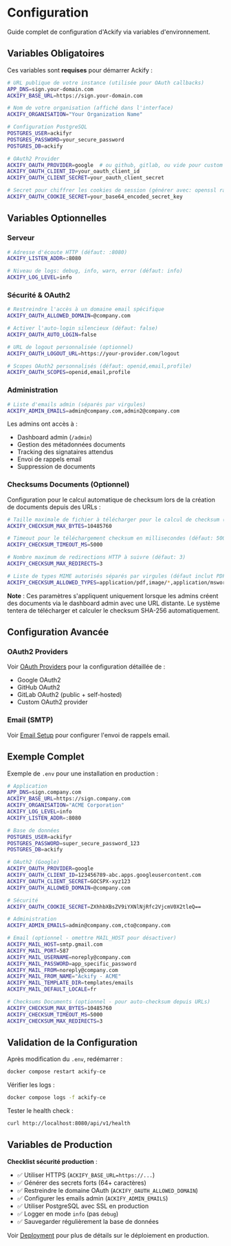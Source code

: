 # Configuration

Guide complet de configuration d'Ackify via variables d'environnement.

## Variables Obligatoires

Ces variables sont **requises** pour démarrer Ackify :

```bash
# URL publique de votre instance (utilisée pour OAuth callbacks)
APP_DNS=sign.your-domain.com
ACKIFY_BASE_URL=https://sign.your-domain.com

# Nom de votre organisation (affiché dans l'interface)
ACKIFY_ORGANISATION="Your Organization Name"

# Configuration PostgreSQL
POSTGRES_USER=ackifyr
POSTGRES_PASSWORD=your_secure_password
POSTGRES_DB=ackify

# OAuth2 Provider
ACKIFY_OAUTH_PROVIDER=google  # ou github, gitlab, ou vide pour custom
ACKIFY_OAUTH_CLIENT_ID=your_oauth_client_id
ACKIFY_OAUTH_CLIENT_SECRET=your_oauth_client_secret

# Secret pour chiffrer les cookies de session (générer avec: openssl rand -base64 32)
ACKIFY_OAUTH_COOKIE_SECRET=your_base64_encoded_secret_key
```

## Variables Optionnelles

### Serveur

```bash
# Adresse d'écoute HTTP (défaut: :8080)
ACKIFY_LISTEN_ADDR=:8080

# Niveau de logs: debug, info, warn, error (défaut: info)
ACKIFY_LOG_LEVEL=info
```

### Sécurité & OAuth2

```bash
# Restreindre l'accès à un domaine email spécifique
ACKIFY_OAUTH_ALLOWED_DOMAIN=@company.com

# Activer l'auto-login silencieux (défaut: false)
ACKIFY_OAUTH_AUTO_LOGIN=false

# URL de logout personnalisée (optionnel)
ACKIFY_OAUTH_LOGOUT_URL=https://your-provider.com/logout

# Scopes OAuth2 personnalisés (défaut: openid,email,profile)
ACKIFY_OAUTH_SCOPES=openid,email,profile
```

### Administration

```bash
# Liste d'emails admin (séparés par virgules)
ACKIFY_ADMIN_EMAILS=admin@company.com,admin2@company.com
```

Les admins ont accès à :
- Dashboard admin (`/admin`)
- Gestion des métadonnées documents
- Tracking des signataires attendus
- Envoi de rappels email
- Suppression de documents

### Checksums Documents (Optionnel)

Configuration pour le calcul automatique de checksum lors de la création de documents depuis des URLs :

```bash
# Taille maximale de fichier à télécharger pour le calcul de checksum (défaut: 10485760 = 10MB)
ACKIFY_CHECKSUM_MAX_BYTES=10485760

# Timeout pour le téléchargement checksum en millisecondes (défaut: 5000ms = 5s)
ACKIFY_CHECKSUM_TIMEOUT_MS=5000

# Nombre maximum de redirections HTTP à suivre (défaut: 3)
ACKIFY_CHECKSUM_MAX_REDIRECTS=3

# Liste de types MIME autorisés séparés par virgules (défaut inclut PDF, images, docs Office, ODF)
ACKIFY_CHECKSUM_ALLOWED_TYPES=application/pdf,image/*,application/msword,application/vnd.openxmlformats-officedocument.wordprocessingml.document,application/vnd.ms-excel,application/vnd.openxmlformats-officedocument.spreadsheetml.sheet,application/vnd.oasis.opendocument.*
```

**Note** : Ces paramètres s'appliquent uniquement lorsque les admins créent des documents via le dashboard admin avec une URL distante. Le système tentera de télécharger et calculer le checksum SHA-256 automatiquement.

## Configuration Avancée

### OAuth2 Providers

Voir [OAuth Providers](configuration/oauth-providers.md) pour la configuration détaillée de :
- Google OAuth2
- GitHub OAuth2
- GitLab OAuth2 (public + self-hosted)
- Custom OAuth2 provider

### Email (SMTP)

Voir [Email Setup](configuration/email-setup.md) pour configurer l'envoi de rappels email.

## Exemple Complet

Exemple de `.env` pour une installation en production :

```bash
# Application
APP_DNS=sign.company.com
ACKIFY_BASE_URL=https://sign.company.com
ACKIFY_ORGANISATION="ACME Corporation"
ACKIFY_LOG_LEVEL=info
ACKIFY_LISTEN_ADDR=:8080

# Base de données
POSTGRES_USER=ackifyr
POSTGRES_PASSWORD=super_secure_password_123
POSTGRES_DB=ackify

# OAuth2 (Google)
ACKIFY_OAUTH_PROVIDER=google
ACKIFY_OAUTH_CLIENT_ID=123456789-abc.apps.googleusercontent.com
ACKIFY_OAUTH_CLIENT_SECRET=GOCSPX-xyz123
ACKIFY_OAUTH_ALLOWED_DOMAIN=@company.com

# Sécurité
ACKIFY_OAUTH_COOKIE_SECRET=ZXhhbXBsZV9iYXNlNjRfc2VjcmV0X2tleQ==

# Administration
ACKIFY_ADMIN_EMAILS=admin@company.com,cto@company.com

# Email (optionnel - omettre MAIL_HOST pour désactiver)
ACKIFY_MAIL_HOST=smtp.gmail.com
ACKIFY_MAIL_PORT=587
ACKIFY_MAIL_USERNAME=noreply@company.com
ACKIFY_MAIL_PASSWORD=app_specific_password
ACKIFY_MAIL_FROM=noreply@company.com
ACKIFY_MAIL_FROM_NAME="Ackify - ACME"
ACKIFY_MAIL_TEMPLATE_DIR=templates/emails
ACKIFY_MAIL_DEFAULT_LOCALE=fr

# Checksums Documents (optionnel - pour auto-checksum depuis URLs)
ACKIFY_CHECKSUM_MAX_BYTES=10485760
ACKIFY_CHECKSUM_TIMEOUT_MS=5000
ACKIFY_CHECKSUM_MAX_REDIRECTS=3
```

## Validation de la Configuration

Après modification du `.env`, redémarrer :

```bash
docker compose restart ackify-ce
```

Vérifier les logs :

```bash
docker compose logs -f ackify-ce
```

Tester le health check :

```bash
curl http://localhost:8080/api/v1/health
```

## Variables de Production

**Checklist sécurité production** :

- ✅ Utiliser HTTPS (`ACKIFY_BASE_URL=https://...`)
- ✅ Générer des secrets forts (64+ caractères)
- ✅ Restreindre le domaine OAuth (`ACKIFY_OAUTH_ALLOWED_DOMAIN`)
- ✅ Configurer les emails admin (`ACKIFY_ADMIN_EMAILS`)
- ✅ Utiliser PostgreSQL avec SSL en production
- ✅ Logger en mode `info` (pas `debug`)
- ✅ Sauvegarder régulièrement la base de données

Voir [Deployment](deployment.md) pour plus de détails sur le déploiement en production.
